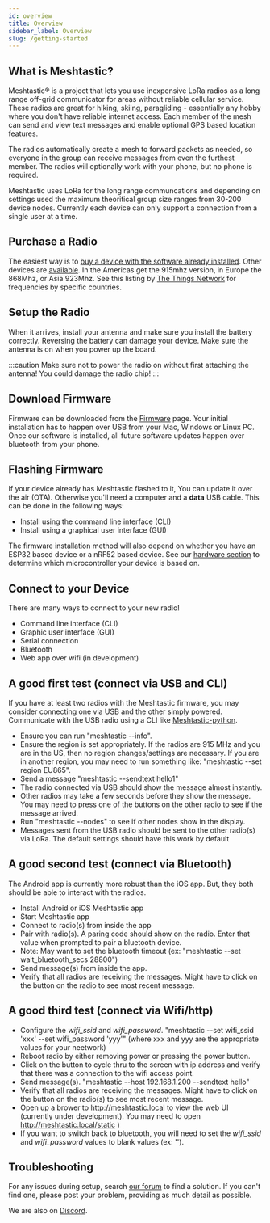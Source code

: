 ```yaml
---
id: overview
title: Overview
sidebar_label: Overview
slug: /getting-started
---
```


## What is Meshtastic?

Meshtastic® is a project that lets you use inexpensive LoRa radios as a long range off-grid communicator for areas without reliable cellular service. These radios are great for hiking, skiing, paragliding - essentially any hobby where you don't have reliable internet access. Each member of the mesh can send and view text messages and enable optional GPS based location features.

The radios automatically create a mesh to forward packets as needed, so everyone in the group can receive messages from even the furthest member. The radios will optionally work with your phone, but no phone is required.

Meshtastic uses LoRa for the long range communcations and depending on settings used the maximum theoritical group size ranges from 30-200 device nodes. Currently each device can only support a connection from a single user at a time.

## Purchase a Radio

The easiest way is to [buy a device with the software already installed](https://www.aliexpress.com/item/4001178678568.html). Other devices are [available](/docs/hardware/tbeam-hardware). In the Americas get the 915mhz version, in Europe the 868Mhz, or Asia 923Mhz. See this listing by [The Things Network](https://www.thethingsnetwork.org/docs/lorawan/frequencies-by-country.html) for frequencies by specific countries.

## Setup the Radio

When it arrives, install your antenna and make sure you install the battery correctly. Reversing the battery can damage your device. Make sure the antenna is on when you power up the board.

:::caution
Make sure not to power the radio on without first attaching the antenna! You could damage the radio chip!
:::

## Download Firmware

Firmware can be downloaded from the [Firmware](/firmware) page. Your initial installation has to happen over USB from your Mac, Windows or Linux PC. Once our software is installed, all future software updates happen over bluetooth from your phone.

## Flashing Firmware

If your device already has Meshtastic flashed to it, You can update it over the air (OTA). Otherwise you'll need a computer and a **data** USB cable. This can be done in the following ways:

- Install using the command line interface (CLI)
- Install using a graphical user interface (GUI)

The firmware installation method will also depend on whether you have an ESP32 based device or a nRF52 based device. See our [hardware section](/docs/hardware) to determine which microcontroller your device is based on.

## Connect to your Device

There are many ways to connect to your new radio!

- Command line interface (CLI)
- Graphic user interface (GUI)
- Serial connection
- Bluetooth
- Web app over wifi (in development)

## A good first test (connect via USB and CLI)

If you have at least two radios with the Meshtastic firmware, you may consider connecting one via USB and the other simply powered. Communicate with the USB radio using a CLI like [Meshtastic-python](https://meshtastic.org/docs/software/python/python-installation).

- Ensure you can run "meshtastic --info".
- Ensure the region is set appropriately. If the radios are 915 MHz and you are in the US, then no region changes/settings are necessary. If you are in another region, you may need to run something like: "meshtastic --set region EU865".
- Send a message "meshtastic --sendtext hello1"
- The radio connected via USB should show the message almost instantly.
- Other radios may take a few seconds before they show the message. You may need to press one of the buttons on the other radio to see if the message arrived.
- Run "meshtastic --nodes" to see if other nodes show in the display.
- Messages sent from the USB radio should be sent to the other radio(s) via LoRa. The default settings should have this work by default

## A good second test (connect via Bluetooth)

The Android app is currently more robust than the iOS app. But, they both should be able to interact with the radios.

- Install Android or iOS Meshtastic app
- Start Meshtastic app
- Connect to radio(s) from inside the app
- Pair with radio(s). A paring code should show on the radio. Enter that value when prompted to pair a bluetooth device.
- Note: May want to set the bluetooth timeout (ex: "meshtastic --set wait_bluetooth_secs 28800")
- Send message(s) from inside the app.
- Verify that all radios are receiving the messages. Might have to click on the button on the radio to see most recent message.

## A good third test (connect via Wifi/http)

- Configure the _wifi_ssid_ and _wifi_password_. "meshtastic --set wifi_ssid 'xxx' --set wifi_password 'yyy'" (where xxx and yyy are the appropriate values for your neetwork)
- Reboot radio by either removing power or pressing the power button.
- Click on the button to cycle thru to the screen with ip address and verify that there was a connection to the wifi access point.
- Send message(s). "meshtastic --host 192.168.1.200 --sendtext hello"
- Verify that all radios are receiving the messages. Might have to click on the button on the radio(s) to see most recent message.
- Open up a brower to http://meshtastic.local to view the web UI (currently under development). You may need to open http://meshtastic.local/static )
- If you want to switch back to bluetooth, you will need to set the _wifi_ssid_ and _wifi_password_ values to blank values (ex: '').

## Troubleshooting

For any issues during setup, search [our forum](https://meshtastic.discourse.group) to find a solution. If you can't find one, please post your problem, providing as much detail as possible.

We are also on [Discord](https://discord.gg/UQJ5QuM7vq).
